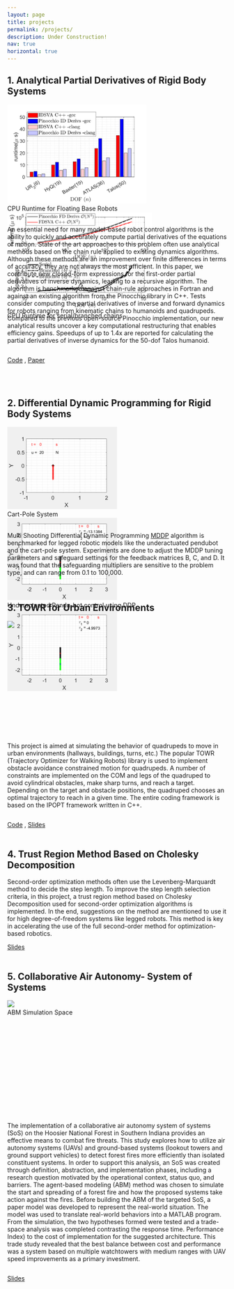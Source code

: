 ```yaml
---
layout: page
title: projects
permalink: /projects/
description: Under Construction!
nav: true
horizontal: true
---
```


## 1. Analytical Partial Derivatives of Rigid Body Systems

<div id="qr" style="display:inline-block; min-width:2.2cm; height:7cm; align: center;vertical-align: middle;" >
    <div class="row">
        <div class="column">
            <img src="/assets/img/DDP_images/arxiv1.png" style="height:6cm;" class="center">
             <figcaption>CPU Runtime for Floating Base Robots</figcaption>
        </div>
        <div class="column">
            <img src="/assets/img/DDP_images/arxiv2.png" style="height:6cm;" class="center">
             <figcaption>CPU Runtime for serial/branched chains</figcaption>
        </div>
    </div>
</div>
<div style="display:inline-block;vertical-align: middle;">

 An essential need for many model-based robot control algorithms is the ability to quickly and accurately compute partial derivatives of the equations of motion. State of the art approaches to this problem often use analytical methods based on the chain rule applied to existing dynamics algorithms. Although these methods are an improvement over finite differences in terms of accuracy, they are not always the most efficient. In this paper, we contribute new closed-form expressions for the first-order partial derivatives of inverse dynamics, leading to a recursive algorithm. The algorithm is benchmarked against chain-rule approaches in Fortran and against an existing algorithm from the Pinocchio library in C++. Tests consider computing the partial derivatives of inverse and forward dynamics for robots ranging from kinematic chains to humanoids and quadrupeds. Compared to the previous open-source Pinocchio implementation, our new analytical results uncover a key computational restructuring that enables efficiency gains. Speedups of up to 1.4x are reported for calculating the partial derivatives of inverse dynamics for the 50-dof Talos humanoid.
</div>

 [Code](https://github.com/shubhamsingh91/pinocchio) , [Paper](https://arxiv.org/abs/2105.05102)
 
<br>
<br>

## 2. Differential Dynamic Programming for Rigid Body Systems
<div id="qr" style="display:inline-block; min-width:2.2cm; height:6cm; align: center;vertical-align: middle;" >
    <div class="row">
        <div class="column">
            <img src="/assets/img/DDP_images/cartpole.gif" style="height:5cm;">
            <figcaption>Cart-Pole System</figcaption>
        </div>
        <div class="column">
            <img src="/assets/img/DDP_images/pendu1.gif" style="height:5cm;">
            <figcaption>Underactuated Pendu-bot control using DDP </figcaption>
        </div>
        <div class="column">
            <img src="/assets/img/DDP_images/pendu2.gif" style="height:5cm;">
        </div>
    </div>
</div>
<div style="display:inline-block;vertical-align: middle;">

 Multi Shooting Differential Dynamic Programming [MDDP](https://www.sciencedirect.com/science/article/pii/S0094576519314705)
 algorithm is benchmarked for legged robotic models like the underactuated pendubot and the cart-pole system. Experiments are done to adjust the MDDP tuning parameters and safeguard settings for the feedback matrices B, C, and D. It was found that the safeguarding multipliers are sensitive to the problem type, and can range from 0.1 to 100,000.

</div>


<br>
<br>

## 3. TOWR for Urban Environments



<div id="qr" style="display:inline-block; min-width:2.2cm; height:7cm; align: center;vertical-align: middle;" >
    <div class="row">
        <div class="column">
            <img src="/assets/img/TOWR_images/turns.gif" style="height:6cm;">
        </div>
    </div>
</div>
<div style="display:inline-block;vertical-align: middle;">

This project is aimed at simulating the behavior of quadrupeds to move in urban environments (hallways, buildings, turns, etc.) The popular TOWR (Trajectory Optimizer for Walking Robots) library is used to implement obstacle avoidance constrained motion for quadrupeds. A number of constraints are implemented on the COM and legs of the quadruped to avoid cylindrical obstacles, make sharp turns, and reach a target. Depending on the target and obstacle positions, the quadruped chooses an optimal trajectory to reach in a given time. The entire coding framework is based on the IPOPT framework written in C++.

</div>

[Code](https://github.com/shubhamsingh91/ASE_389proj) ,      [Slides](https://docs.google.com/presentation/d/1Kq6bykrTViuv7eVQTOppSFoD8zX2M3X8gUIvukkM-2Q/edit#slide=id.p1)
<br>
<br>

## 4. Trust Region Method Based on Cholesky Decomposition


Second-order optimization methods often use the Levenberg-Marquardt method to decide the step length. To improve the step length selection criteria, in this project, a trust region method based on Cholesky Decomposition used for second-order optimization algorithms is implemented. In the end, suggestions on the method are mentioned to use it for high degree-of-freedom systems like legged robots. This method is key in accelerating the use of the full second-order method for optimization-based robotics.

[Slides](https://utexas.app.box.com/s/bccafh8wlntmo6qg7zzdijjgbtiy2qn7)
<br>
<br>


## 5. Collaborative Air Autonomy- System of Systems



<div id="qr" style="display:inline-block; min-width:2.2cm; height:7cm; align: center;vertical-align: middle;" >
    <div class="row">
        <div class="column">
            <img src="/assets/img/TOWR_images/sos.png" style="height:6cm;">
              <figcaption>ABM Simulation Space </figcaption>
        </div>
    </div>
</div>
<div style="display:inline-block;vertical-align: middle;">

The implementation of a collaborative air autonomy system of systems (SoS) on the Hoosier National Forest in Southern Indiana provides an effective means to combat fire threats. This study explores how to utilize air autonomy systems (UAVs) and ground-based systems (lookout towers and ground support vehicles) to detect forest fires more efficiently than isolated constituent systems. In order to support this analysis, an SoS was created through definition, abstraction, and implementation phases, including a research question motivated by the operational context, status quo, and barriers. The agent-based modeling (ABM) method was chosen to simulate the start and spreading of a forest fire and how the proposed systems take action against the fires. Before building the ABM of the targeted SoS, a paper model was developed to represent the real-world situation. The model was used to translate real-world behaviors into a MATLAB program. From the simulation, the two hypotheses formed were tested and a trade-space analysis was completed contrasting the response time. Performance Index) to the cost of implementation for the suggested architecture. This trade study revealed that the best balance between cost and performance was a system based on multiple watchtowers with medium ranges with UAV speed improvements as a primary investment.

</div>

 [Slides](https://utexas.app.box.com/file/868204735145?s=cwhaqp1qgtnvobqoxv54cpnjwg433s58)